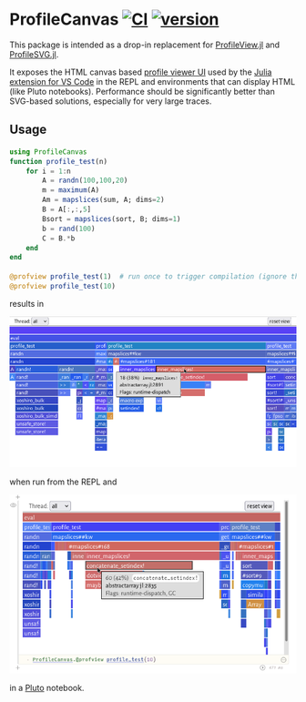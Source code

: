 # ProfileCanvas [![CI](https://github.com/pfitzseb/ProfileCanvas.jl/actions/workflows/CI.yml/badge.svg)](https://github.com/pfitzseb/ProfileCanvas.jl/actions/workflows/CI.yml) [![version](https://juliahub.com/docs/ProfileCanvas/version.svg)](https://juliahub.com/ui/Packages/ProfileCanvas/T2dXl)

This package is intended as a drop-in replacement for [ProfileView.jl](https://github.com/timholy/ProfileView.jl) and [ProfileSVG.jl](https://github.com/kimikage/ProfileSVG.jl).

It exposes the HTML canvas based [profile viewer UI](https://github.com/pfitzseb/jl-profile.js) used by the [Julia extension for VS Code](https://www.julia-vscode.org/docs/stable/userguide/profiler/) in the REPL and environments that can display HTML (like Pluto notebooks). Performance should be significantly better than SVG-based solutions, especially for very large traces.

## Usage

```julia
using ProfileCanvas
function profile_test(n)
    for i = 1:n
        A = randn(100,100,20)
        m = maximum(A)
        Am = mapslices(sum, A; dims=2)
        B = A[:,:,5]
        Bsort = mapslices(sort, B; dims=1)
        b = rand(100)
        C = B.*b
    end
end

@profview profile_test(1)  # run once to trigger compilation (ignore this one)
@profview profile_test(10)
```
results in

![](assets/flamegraph.png)

when run from the REPL and

![](assets/flamegraph-pluto.png)

in a [Pluto](https://github.com/fonsp/Pluto.jl) notebook.
